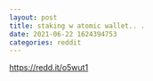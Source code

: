 ```yaml
--- 
layout: post 
title: staking w atomic wallet.. . 
date: 2021-06-22 1624394753 
categories: reddit 
--- 
```

https://redd.it/o5wut1